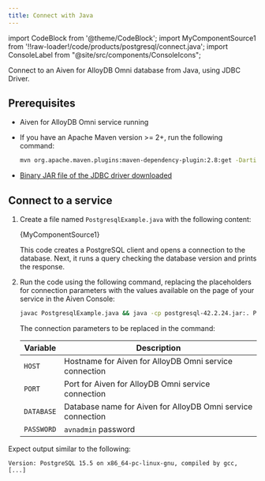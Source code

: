 ```yaml
---
title: Connect with Java
---
```


import CodeBlock from '@theme/CodeBlock';
import MyComponentSource1 from '!!raw-loader!/code/products/postgresql/connect.java';
import ConsoleLabel from "@site/src/components/ConsoleIcons";

Connect to an Aiven for AlloyDB Omni database from Java, using JDBC Driver.

## Prerequisites

- Aiven for AlloyDB Omni service running

- If you have an Apache Maven version >= 2+, run the following command:

   ```bash
   mvn org.apache.maven.plugins:maven-dependency-plugin:2.8:get -Dartifact=org.postgresql:postgresql:42.3.2:jar -Ddest=postgresql-42.3.2.jar
   ```

- [Binary JAR file of the JDBC driver downloaded](https://jdbc.postgresql.org/download/)

## Connect to a service

1. Create a file named `PostgresqlExample.java` with the following content:

   <CodeBlock language='java'>{MyComponentSource1}</CodeBlock>

   This code creates a PostgreSQL client and opens a connection to the
   database. Next, it runs a query checking the database version and prints the
   response.

1. Run the code using the following command, replacing the placeholders for connection
   parameters with the values available on the
   <ConsoleLabel name="overview"/> page of your service in the Aiven Console:

   ```bash
   javac PostgresqlExample.java && java -cp postgresql-42.2.24.jar:. PostgresqlExample -host HOST -port PORT -database DATABASE -username avnadmin -password PASSWORD
   ```

   The connection parameters to be replaced in the command:

   | Variable   | Description                                                 |
   | ---------- | ----------------------------------------------------------- |
   | `HOST`     | Hostname for Aiven for AlloyDB Omni service connection      |
   | `PORT`     | Port for Aiven for AlloyDB Omni service connection          |
   | `DATABASE` | Database name for Aiven for AlloyDB Omni service connection |
   | `PASSWORD` | `avnadmin` password                                         |

Expect output similar to the following:

```text
Version: PostgreSQL 15.5 on x86_64-pc-linux-gnu, compiled by gcc, [...]
```
